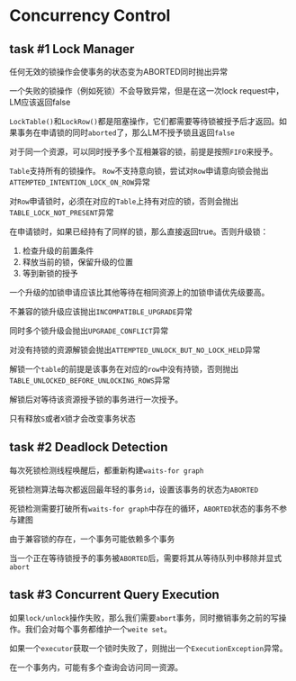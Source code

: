 # Concurrency Control



## task #1 Lock Manager

任何无效的锁操作会使事务的状态变为ABORTED同时抛出异常

一个失败的锁操作（例如死锁）不会导致异常，但是在这一次lock request中，LM应该返回false

`LockTable()`和`LockRow()`都是阻塞操作，它们都需要等待锁被授予后才返回。如果事务在申请锁的同时`aborted`了，那么LM不授予锁且返回`false`

对于同一个资源，可以同时授予多个互相兼容的锁，前提是按照`FIFO`来授予。

`Table`支持所有的锁操作。
`Row`不支持意向锁，尝试对`Row`申请意向锁会抛出`ATTEMPTED_INTENTION_LOCK_ON_ROW`异常

对`Row`申请锁时，必须在对应的`Table`上持有对应的锁，否则会抛出`TABLE_LOCK_NOT_PRESENT`异常

在申请锁时，如果已经持有了同样的锁，那么直接返回true。否则升级锁：

1. 检查升级的前置条件
2. 释放当前的锁，保留升级的位置
3. 等到新锁的授予

一个升级的加锁申请应该比其他等待在相同资源上的加锁申请优先级要高。

不兼容的锁升级应该抛出`INCOMPATIBLE_UPGRADE`异常

同时多个锁升级会抛出`UPGRADE_CONFLICT`异常

对没有持锁的资源解锁会抛出`ATTEMPTED_UNLOCK_BUT_NO_LOCK_HELD`异常

解锁一个`table`的前提是该事务在对应的`row`中没有持锁，否则抛出`TABLE_UNLOCKED_BEFORE_UNLOCKING_ROWS`异常

解锁后对等待该资源授予锁的事务进行一次授予。

只有释放`S`或者`X`锁才会改变事务状态



## task #2 Deadlock Detection

每次死锁检测线程唤醒后，都重新构建`waits-for graph`

死锁检测算法每次都返回最年轻的事务`id`，设置该事务的状态为`ABORTED`

死锁检测需要打破所有`waits-for graph`中存在的循环，`ABORTED`状态的事务不参与建图

由于兼容锁的存在，一个事务可能依赖多个事务

当一个正在等待锁授予的事务被`ABORTED`后，需要将其从等待队列中移除并显式`abort`



## task #3 Concurrent Query Execution

如果`lock/unlock`操作失败，那么我们需要`abort`事务，同时撤销事务之前的写操作。我们会对每个事务都维护一个`weite set`。

如果一个`executor`获取一个锁时失败了，则抛出一个`ExecutionException`异常。

在一个事务内，可能有多个查询会访问同一资源。


